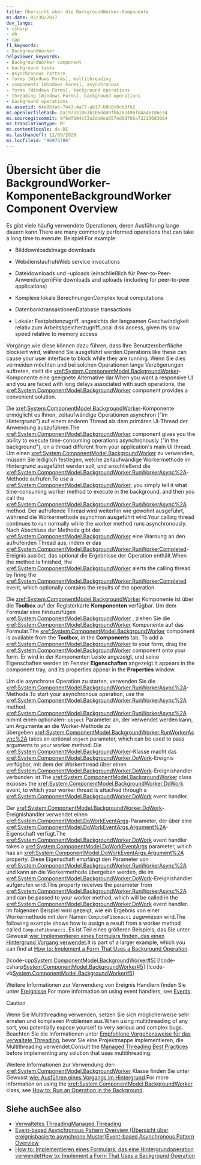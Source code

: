 ```yaml
---
title: Übersicht über die BackgroundWorker-Komponente
ms.date: 03/30/2017
dev_langs:
- csharp
- vb
- cpp
f1_keywords:
- BackgroundWorker
helpviewer_keywords:
- BackgroundWorker component
- background tasks
- Asynchronous Pattern
- forms [Windows Forms], multithreading
- components [Windows Forms], asynchronous
- forms [Windows Forms], background operations
- threading [Windows Forms], background operations
- background operations
ms.assetid: 64e9b3ab-7443-4a77-ab17-b8b8c0cb3f62
ms.openlocfilehash: ba197331863b1b6dd49fbb26249bfd4a46106e34
ms.sourcegitcommit: 9f6df084c53a3da0ea657ed0d708a72213683084
ms.translationtype: MT
ms.contentlocale: de-DE
ms.lasthandoff: 12/09/2020
ms.locfileid: "96975786"
---
```

# <a name="backgroundworker-component-overview"></a><span data-ttu-id="cb298-102">Übersicht über die BackgroundWorker-Komponente</span><span class="sxs-lookup"><span data-stu-id="cb298-102">BackgroundWorker Component Overview</span></span>

<span data-ttu-id="cb298-103">Es gibt viele häufig verwendete Operationen, deren Ausführung lange dauern kann.</span><span class="sxs-lookup"><span data-stu-id="cb298-103">There are many commonly performed operations that can take a long time to execute.</span></span> <span data-ttu-id="cb298-104">Beispiel:</span><span class="sxs-lookup"><span data-stu-id="cb298-104">For example:</span></span>  
  
- <span data-ttu-id="cb298-105">Bilddownloads</span><span class="sxs-lookup"><span data-stu-id="cb298-105">Image downloads</span></span>  
  
- <span data-ttu-id="cb298-106">Webdienstaufrufe</span><span class="sxs-lookup"><span data-stu-id="cb298-106">Web service invocations</span></span>  
  
- <span data-ttu-id="cb298-107">Dateidownloads und -uploads (einschließlich für Peer-to-Peer-Anwendungen)</span><span class="sxs-lookup"><span data-stu-id="cb298-107">File downloads and uploads (including for peer-to-peer applications)</span></span>  
  
- <span data-ttu-id="cb298-108">Komplexe lokale Berechnungen</span><span class="sxs-lookup"><span data-stu-id="cb298-108">Complex local computations</span></span>  
  
- <span data-ttu-id="cb298-109">Datenbanktransaktionen</span><span class="sxs-lookup"><span data-stu-id="cb298-109">Database transactions</span></span>  
  
- <span data-ttu-id="cb298-110">Lokaler Festplattenzugriff, angesichts der langsamen Geschwindigkeit relativ zum Arbeitsspeicherzugriff</span><span class="sxs-lookup"><span data-stu-id="cb298-110">Local disk access, given its slow speed relative to memory access</span></span>  
  
 <span data-ttu-id="cb298-111">Vorgänge wie diese können dazu führen, dass Ihre Benutzeroberfläche blockiert wird, während Sie ausgeführt werden.</span><span class="sxs-lookup"><span data-stu-id="cb298-111">Operations like these can cause your user interface to block while they are running.</span></span> <span data-ttu-id="cb298-112">Wenn Sie dies vermeiden möchten und bei solchen Operationen lange Verzögerungen auftreten, stellt die <xref:System.ComponentModel.BackgroundWorker>-Komponente eine geeignete Alternative dar.</span><span class="sxs-lookup"><span data-stu-id="cb298-112">When you want a responsive UI and you are faced with long delays associated with such operations, the <xref:System.ComponentModel.BackgroundWorker> component provides a convenient solution.</span></span>  
  
 <span data-ttu-id="cb298-113">Die <xref:System.ComponentModel.BackgroundWorker>-Komponente ermöglicht es Ihnen, zeitaufwändige Operationen asynchron ("im Hintergrund") auf einem anderen Thread als dem primären UI-Thread der Anwendung auszuführen.</span><span class="sxs-lookup"><span data-stu-id="cb298-113">The <xref:System.ComponentModel.BackgroundWorker> component gives you the ability to execute time-consuming operations asynchronously ("in the background"), on a thread different from your application's main UI thread.</span></span> <span data-ttu-id="cb298-114">Um einen <xref:System.ComponentModel.BackgroundWorker> zu verwenden, müssen Sie lediglich festlegen, welche zeitaufwändige Workermethode im Hintergrund ausgeführt werden soll, und anschließend die <xref:System.ComponentModel.BackgroundWorker.RunWorkerAsync%2A>-Methode aufrufen.</span><span class="sxs-lookup"><span data-stu-id="cb298-114">To use a <xref:System.ComponentModel.BackgroundWorker>, you simply tell it what time-consuming worker method to execute in the background, and then you call the <xref:System.ComponentModel.BackgroundWorker.RunWorkerAsync%2A> method.</span></span> <span data-ttu-id="cb298-115">Der aufrufende Thread wird weiterhin wie gewohnt ausgeführt, während die Workermethode asynchron ausgeführt wird.</span><span class="sxs-lookup"><span data-stu-id="cb298-115">Your calling thread continues to run normally while the worker method runs asynchronously.</span></span> <span data-ttu-id="cb298-116">Nach Abschluss der Methode gibt der <xref:System.ComponentModel.BackgroundWorker> eine Warnung an den aufrufenden Thread aus, indem er das <xref:System.ComponentModel.BackgroundWorker.RunWorkerCompleted>-Ereignis auslöst, das optional die Ergebnisse der Operation enthält.</span><span class="sxs-lookup"><span data-stu-id="cb298-116">When the method is finished, the <xref:System.ComponentModel.BackgroundWorker> alerts the calling thread by firing the <xref:System.ComponentModel.BackgroundWorker.RunWorkerCompleted> event, which optionally contains the results of the operation.</span></span>  
  
 <span data-ttu-id="cb298-117">Die <xref:System.ComponentModel.BackgroundWorker> Komponente ist über die **Toolbox** auf der Registerkarte **Komponenten** verfügbar. Um dem Formular eine hinzuzufügen <xref:System.ComponentModel.BackgroundWorker> , ziehen Sie die <xref:System.ComponentModel.BackgroundWorker> Komponente auf das Formular.</span><span class="sxs-lookup"><span data-stu-id="cb298-117">The <xref:System.ComponentModel.BackgroundWorker> component is available from the **Toolbox**, in the **Components** tab. To add a <xref:System.ComponentModel.BackgroundWorker> to your form, drag the <xref:System.ComponentModel.BackgroundWorker> component onto your form.</span></span> <span data-ttu-id="cb298-118">Er wird in der Komponenten Leiste angezeigt, und seine Eigenschaften werden im Fenster **Eigenschaften** angezeigt.</span><span class="sxs-lookup"><span data-stu-id="cb298-118">It appears in the component tray, and its properties appear in the **Properties** window.</span></span>  
  
 <span data-ttu-id="cb298-119">Um die asynchrone Operation zu starten, verwenden Sie die <xref:System.ComponentModel.BackgroundWorker.RunWorkerAsync%2A>-Methode.</span><span class="sxs-lookup"><span data-stu-id="cb298-119">To start your asynchronous operation, use the <xref:System.ComponentModel.BackgroundWorker.RunWorkerAsync%2A> method.</span></span> <span data-ttu-id="cb298-120"><xref:System.ComponentModel.BackgroundWorker.RunWorkerAsync%2A> nimmt einen optionalen- `object` Parameter an, der verwendet werden kann, um Argumente an die Worker-Methode zu übergeben.</span><span class="sxs-lookup"><span data-stu-id="cb298-120"><xref:System.ComponentModel.BackgroundWorker.RunWorkerAsync%2A> takes an optional `object` parameter, which can be used to pass arguments to your worker method.</span></span> <span data-ttu-id="cb298-121">Die <xref:System.ComponentModel.BackgroundWorker>-Klasse macht das <xref:System.ComponentModel.BackgroundWorker.DoWork>-Ereignis verfügbar, mit dem der Workerthread über einen <xref:System.ComponentModel.BackgroundWorker.DoWork>-Ereignishandler verbunden ist.</span><span class="sxs-lookup"><span data-stu-id="cb298-121">The <xref:System.ComponentModel.BackgroundWorker> class exposes the <xref:System.ComponentModel.BackgroundWorker.DoWork> event, to which your worker thread is attached through a <xref:System.ComponentModel.BackgroundWorker.DoWork> event handler.</span></span>  
  
 <span data-ttu-id="cb298-122">Der <xref:System.ComponentModel.BackgroundWorker.DoWork>-Ereignishandler verwendet einen <xref:System.ComponentModel.DoWorkEventArgs>-Parameter, der über eine <xref:System.ComponentModel.DoWorkEventArgs.Argument%2A>-Eigenschaft verfügt.</span><span class="sxs-lookup"><span data-stu-id="cb298-122">The <xref:System.ComponentModel.BackgroundWorker.DoWork> event handler takes a <xref:System.ComponentModel.DoWorkEventArgs> parameter, which has an <xref:System.ComponentModel.DoWorkEventArgs.Argument%2A> property.</span></span> <span data-ttu-id="cb298-123">Diese Eigenschaft empfängt den Parameter von <xref:System.ComponentModel.BackgroundWorker.RunWorkerAsync%2A> und kann an die Workermethode übergeben werden, die im <xref:System.ComponentModel.BackgroundWorker.DoWork>-Ereignishandler aufgerufen wird.</span><span class="sxs-lookup"><span data-stu-id="cb298-123">This property receives the parameter from <xref:System.ComponentModel.BackgroundWorker.RunWorkerAsync%2A> and can be passed to your worker method, which will be called in the <xref:System.ComponentModel.BackgroundWorker.DoWork> event handler.</span></span> <span data-ttu-id="cb298-124">Im folgenden Beispiel wird gezeigt, wie ein Ergebnis von einer Workermethode mit dem Namen `ComputeFibonacci` zugewiesen wird.</span><span class="sxs-lookup"><span data-stu-id="cb298-124">The following example shows how to assign a result from a worker method called `ComputeFibonacci`.</span></span> <span data-ttu-id="cb298-125">Es ist Teil eines größeren Beispiels, das Sie unter Gewusst [wie: Implementieren eines Formulars finden, das einen Hintergrund Vorgang verwendet](how-to-implement-a-form-that-uses-a-background-operation.md).</span><span class="sxs-lookup"><span data-stu-id="cb298-125">It is part of a larger example, which you can find at [How to: Implement a Form That Uses a Background Operation](how-to-implement-a-form-that-uses-a-background-operation.md).</span></span>  
  
 [!code-cpp[System.ComponentModel.BackgroundWorker#5](~/samples/snippets/cpp/VS_Snippets_Winforms/System.ComponentModel.BackgroundWorker/CPP/fibonacciform.cpp#5)]
 [!code-csharp[System.ComponentModel.BackgroundWorker#5](~/samples/snippets/csharp/VS_Snippets_Winforms/System.ComponentModel.BackgroundWorker/CS/fibonacciform.cs#5)]
 [!code-vb[System.ComponentModel.BackgroundWorker#5](~/samples/snippets/visualbasic/VS_Snippets_Winforms/System.ComponentModel.BackgroundWorker/VB/fibonacciform.vb#5)]  
  
 <span data-ttu-id="cb298-126">Weitere Informationen zur Verwendung von Ereignis Handlern finden Sie unter [Ereignisse](/dotnet/standard/events/index).</span><span class="sxs-lookup"><span data-stu-id="cb298-126">For more information on using event handlers, see [Events](/dotnet/standard/events/index).</span></span>  
  
> [!CAUTION]
> <span data-ttu-id="cb298-127">Wenn Sie Multithreading verwenden, setzen Sie sich möglicherweise sehr ernsten und komplexen Problemen aus.</span><span class="sxs-lookup"><span data-stu-id="cb298-127">When using multithreading of any sort, you potentially expose yourself to very serious and complex bugs.</span></span> <span data-ttu-id="cb298-128">Beachten Sie die Informationen unter [Empfohlene Vorgehensweise für das verwaltete Threading](/dotnet/standard/threading/managed-threading-best-practices), bevor Sie eine Projektmappe implementieren, die Multithreading verwendet.</span><span class="sxs-lookup"><span data-stu-id="cb298-128">Consult the [Managed Threading Best Practices](/dotnet/standard/threading/managed-threading-best-practices) before implementing any solution that uses multithreading.</span></span>  
  
 <span data-ttu-id="cb298-129">Weitere Informationen zur Verwendung der- <xref:System.ComponentModel.BackgroundWorker> Klasse finden Sie unter Gewusst [wie: Ausführen eines Vorgangs im Hintergrund](how-to-run-an-operation-in-the-background.md).</span><span class="sxs-lookup"><span data-stu-id="cb298-129">For more information on using the <xref:System.ComponentModel.BackgroundWorker> class, see [How to: Run an Operation in the Background](how-to-run-an-operation-in-the-background.md).</span></span>  
  
## <a name="see-also"></a><span data-ttu-id="cb298-130">Siehe auch</span><span class="sxs-lookup"><span data-stu-id="cb298-130">See also</span></span>

- [<span data-ttu-id="cb298-131">Verwaltetes Threading</span><span class="sxs-lookup"><span data-stu-id="cb298-131">Managed Threading</span></span>](/dotnet/standard/threading/index)
- [<span data-ttu-id="cb298-132">Event-based Asynchronous Pattern Overview (Übersicht über ereignisbasierte asynchrone Muster)</span><span class="sxs-lookup"><span data-stu-id="cb298-132">Event-based Asynchronous Pattern Overview</span></span>](/dotnet/standard/asynchronous-programming-patterns/event-based-asynchronous-pattern-overview)
- [<span data-ttu-id="cb298-133">How to: Implementieren eines Formulars, das eine Hintergrundoperation verwendet</span><span class="sxs-lookup"><span data-stu-id="cb298-133">How to: Implement a Form That Uses a Background Operation</span></span>](how-to-implement-a-form-that-uses-a-background-operation.md)
